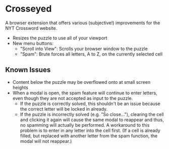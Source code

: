 # Crosseyed

A browser extension that offers various (subjective!) improvements for the NYT Crossword website.

- Resizes the puzzle to use all of your viewport
- New menu buttons:
  - "Scroll into View": Scrolls your browser window to the puzzle
  - "Spam": Brute forces all letters, A to Z, on the currently selected cell

## Known Issues

- Content below the puzzle may be overflowed onto at small screen heights
- When a modal is open, the spam feature will continue to enter letters, even though they are not
  accepted as input to the puzzle.
  - If the puzzle is correctly solved, this shouldn't be an issue because the correct letter will be
    locked in already.
  - If the puzzle is incorrectly solved (e.g. "So close..."), clearing the cell and clicking it
    again will cause the same modal to reappear and thus, no spamming will actually be performed.
    A workaround to this problem is to enter in any letter into the cell first. (If a cell is
    already filled, but replaced with another letter from the spam function, the modal will not
    reappear.)
